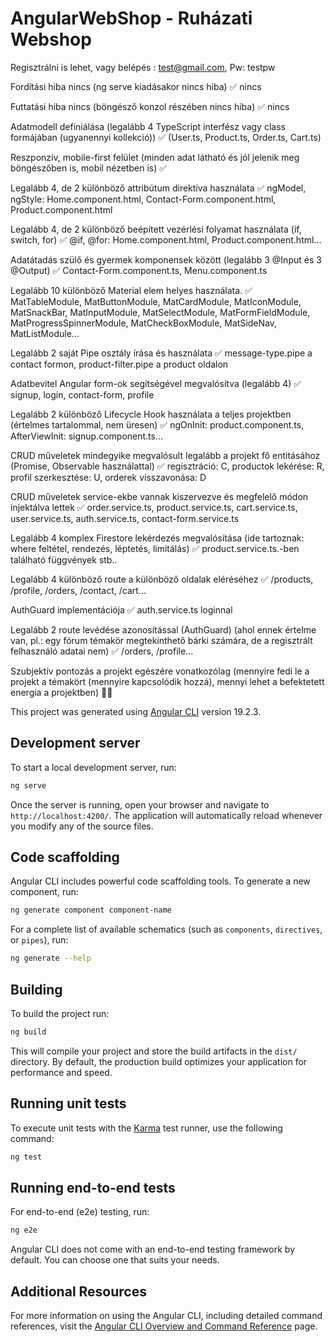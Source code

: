 # AngularWebShop - Ruházati Webshop

Regisztrálni is lehet, vagy belépés : test@gmail.com, Pw: testpw



Fordítási hiba nincs (ng serve kiadásakor nincs hiba) ✅ nincs

Futtatási hiba nincs (böngésző konzol részében nincs hiba) ✅ nincs

Adatmodell definiálása (legalább 4 TypeScript interfész vagy class formájában (ugyanennyi kollekció)) ✅ (User.ts, Product.ts, Order.ts, Cart.ts)

Reszponzív, mobile-first felület (minden adat látható és jól jelenik meg böngészőben is, mobil nézetben is) ✅

Legalább 4, de 2 különböző attribútum direktíva használata ✅ ngModel, ngStyle: Home.component.html, Contact-Form.component.html, Product.component.html

Legalább 4, de 2 különböző beépített vezérlési folyamat használata (if, switch, for) ✅ @if, @for: Home.component.html, Product.component.html...

Adatátadás szülő és gyermek komponensek között (legalább 3 @Input és 3 @Output) ✅ Contact-Form.component.ts, Menu.component.ts

Legalább 10 különböző Material elem helyes használata. ✅ MatTableModule, MatButtonModule, MatCardModule, MatIconModule, MatSnackBar, MatInputModule, MatSelectModule, MatFormFieldModule, MatProgressSpinnerModule, MatCheckBoxModule, MatSideNav, MatListModule...

Legalább 2 saját Pipe osztály írása és használata ✅ message-type.pipe a contact formon, product-filter.pipe a product oldalon

Adatbevitel Angular form-ok segítségével megvalósítva (legalább 4) ✅ signup, login, contact-form, profile

Legalább 2 különböző Lifecycle Hook használata a teljes projektben (értelmes tartalommal, nem üresen) ✅ ngOnInit: product.component.ts, AfterViewInit: signup.component.ts...

CRUD műveletek mindegyike megvalósult legalább a projekt fő entitásához (Promise, Observable használattal) ✅ regisztráció: C, productok lekérése: R, profil szerkesztése: U, orderek visszavonása: D

CRUD műveletek service-ekbe vannak kiszervezve és megfelelő módon injektálva lettek ✅ order.service.ts, product.service.ts, cart.service.ts, user.service.ts, auth.service.ts, contact-form.service.ts

Legalább 4 komplex Firestore lekérdezés megvalósítása (ide tartoznak: where feltétel, rendezés, léptetés, limitálás) ✅ product.service.ts.-ben található függvények stb..

Legalább 4 különböző route a különböző oldalak eléréséhez ✅ /products, /profile, /orders, /contact, /cart...

AuthGuard implementációja ✅ auth.service.ts loginnal

Legalább 2 route levédése azonosítással (AuthGuard) (ahol ennek értelme van, pl.: egy fórum témakör megtekinthető bárki számára, de a regisztrált felhasználó adatai nem) ✅ /orders, /profile...

Szubjektív pontozás a projekt egészére vonatkozólag (mennyire fedi le a projekt a témakört (mennyire kapcsolódik hozzá), mennyi lehet a befektetett energia a projektben) 🙏🏻


This project was generated using [Angular CLI](https://github.com/angular/angular-cli) version 19.2.3.

## Development server

To start a local development server, run:

```bash
ng serve
```

Once the server is running, open your browser and navigate to `http://localhost:4200/`. The application will automatically reload whenever you modify any of the source files.

## Code scaffolding

Angular CLI includes powerful code scaffolding tools. To generate a new component, run:

```bash
ng generate component component-name
```

For a complete list of available schematics (such as `components`, `directives`, or `pipes`), run:

```bash
ng generate --help
```

## Building

To build the project run:

```bash
ng build
```

This will compile your project and store the build artifacts in the `dist/` directory. By default, the production build optimizes your application for performance and speed.

## Running unit tests

To execute unit tests with the [Karma](https://karma-runner.github.io) test runner, use the following command:

```bash
ng test
```

## Running end-to-end tests

For end-to-end (e2e) testing, run:

```bash
ng e2e
```

Angular CLI does not come with an end-to-end testing framework by default. You can choose one that suits your needs.

## Additional Resources

For more information on using the Angular CLI, including detailed command references, visit the [Angular CLI Overview and Command Reference](https://angular.dev/tools/cli) page.
